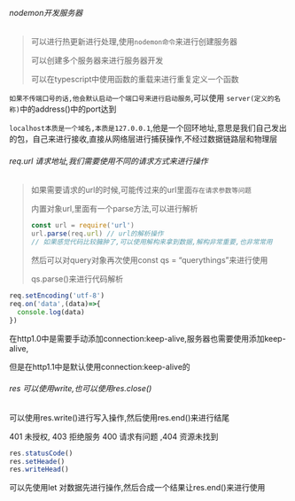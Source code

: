 ###### nodemon开发服务器

> 可以进行热更新进行处理,使用`nodemon命令`来进行创建服务器
>
> 可以创建多个服务器来进行服务器开发
>
> 可以在typescript中使用函数的重载来进行重复定义一个函数

`如果不传端口号的话,他会默认启动一个端口号来进行启动服务`,可以使用 `server(定义的名称)`中的address()中的port达到

`localhost本质是一个域名,本质是127.0.0.1`,他是一个回环地址,意思是我们自己发出的包，自己来进行接收,直接从网络层进行捕获操作,不经过数据链路层和物理层

###### req.url  请求地址,我们需要使用不同的请求方式来进行操作

> 如果需要请求的url的时候,可能传过来的url里面`存在请求参数等问题`
>
> 内置对象url,里面有一个parse方法,可以进行解析
>
> ```js
> const url = require('url')
> url.parse(req.url) // url的解析操作
> // 如果感觉代码比较臃肿了,可以使用解构来拿到数据,解构非常重要,也非常常用
> ```
>
> 然后可以对query对象再次使用const  qs = “querythings”来进行使用
>
> qs.parse()来进行代码解析

```js
req.setEncoding('utf-8')
req.on('data',(data)=>{
  console.log(data)
})
```

在http1.0中是需要手动添加connection:keep-alive,服务器也需要使用添加keep-alive,

但是在http1.1中是默认使用connection:keep-alive的

###### res 可以使用write,也可以使用res.close()

可以使用res.write()进行写入操作,然后使用res.end()来进行结尾

401 未授权, 403 拒绝服务 400 请求有问题 ,404  资源未找到

```js
res.statusCode()
res.setHeade()
res.writeHead()
```

可以先使用let 对数据先进行操作,然后合成一个结果让res.end()来进行使用